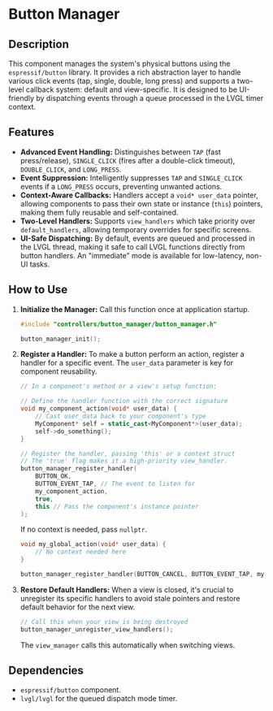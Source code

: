 # Button Manager

## Description
This component manages the system's physical buttons using the `espressif/button` library. It provides a rich abstraction layer to handle various click events (tap, single, double, long press) and supports a two-level callback system: default and view-specific. It is designed to be UI-friendly by dispatching events through a queue processed in the LVGL timer context.

## Features
-   **Advanced Event Handling:** Distinguishes between `TAP` (fast press/release), `SINGLE_CLICK` (fires after a double-click timeout), `DOUBLE_CLICK`, and `LONG_PRESS`.
-   **Event Suppression:** Intelligently suppresses `TAP` and `SINGLE_CLICK` events if a `LONG_PRESS` occurs, preventing unwanted actions.
-   **Context-Aware Callbacks:** Handlers accept a `void* user_data` pointer, allowing components to pass their own state or instance (`this`) pointers, making them fully reusable and self-contained.
-   **Two-Level Handlers:** Supports `view_handlers` which take priority over `default_handlers`, allowing temporary overrides for specific screens.
-   **UI-Safe Dispatching:** By default, events are queued and processed in the LVGL thread, making it safe to call LVGL functions directly from button handlers. An "immediate" mode is available for low-latency, non-UI tasks.

## How to Use

1.  **Initialize the Manager:**
    Call this function once at application startup.
    ```cpp
    #include "controllers/button_manager/button_manager.h"
    
    button_manager_init();
    ```

2.  **Register a Handler:**
    To make a button perform an action, register a handler for a specific event. The `user_data` parameter is key for component reusability.
    ```cpp
    // In a component's method or a view's setup function:
    
    // Define the handler function with the correct signature
    void my_component_action(void* user_data) {
        // Cast user_data back to your component's type
        MyComponent* self = static_cast<MyComponent*>(user_data);
        self->do_something();
    }
    
    // Register the handler, passing 'this' or a context struct
    // The 'true' flag makes it a high-priority view_handler.
    button_manager_register_handler(
        BUTTON_OK, 
        BUTTON_EVENT_TAP, // The event to listen for
        my_component_action, 
        true, 
        this // Pass the component's instance pointer
    );
    ```
    If no context is needed, pass `nullptr`.
    ```cpp
    void my_global_action(void* user_data) {
        // No context needed here
    }

    button_manager_register_handler(BUTTON_CANCEL, BUTTON_EVENT_TAP, my_global_action, true, nullptr);
    ```

3.  **Restore Default Handlers:**
    When a view is closed, it's crucial to unregister its specific handlers to avoid stale pointers and restore default behavior for the next view.
    ```cpp
    // Call this when your view is being destroyed
    button_manager_unregister_view_handlers();
    ```
    The `view_manager` calls this automatically when switching views.

## Dependencies
-   `espressif/button` component.
-   `lvgl/lvgl` for the queued dispatch mode timer.